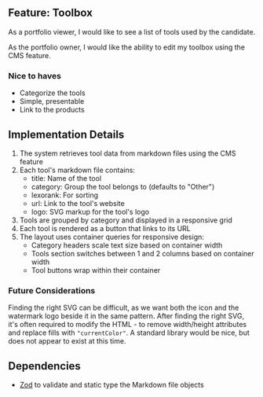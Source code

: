 ## Feature: Toolbox

As a portfolio viewer, I would like to see a list of tools used by the candidate.

As the portfolio owner, I would like the ability to edit my toolbox using the CMS feature.

### Nice to haves
- Categorize the tools
- Simple, presentable
- Link to the products

## Implementation Details

1. The system retrieves tool data from markdown files using the CMS feature
2. Each tool's markdown file contains:
   - title: Name of the tool
   - category: Group the tool belongs to (defaults to "Other")
   - lexorank: For sorting
   - url: Link to the tool's website
   - logo: SVG markup for the tool's logo
3. Tools are grouped by category and displayed in a responsive grid
4. Each tool is rendered as a button that links to its URL
5. The layout uses container queries for responsive design:
   - Category headers scale text size based on container width
   - Tools section switches between 1 and 2 columns based on container width
   - Tool buttons wrap within their container

### Future Considerations

Finding the right SVG can be difficult, as we want both the icon and the watermark logo beside it in the same pattern. After finding the right SVG, it's often required to modify the HTML - to remove width/height attributes and replace fills with `"currentColor"`. A standard library would be nice, but does not appear to exist at this time.

## Dependencies
- [Zod](https://zod.dev/) to validate and static type the Markdown file objects
